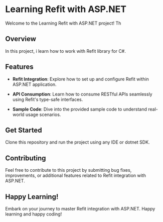 # Learning Refit with ASP.NET

Welcome to the Learning Refit with ASP.NET project! Th

## Overview

In this project, i learn how to work with Refit library for C#.

## Features

- **Refit Integration**: Explore how to set up and configure Refit within ASP.NET application.
  
- **API Consumption**: Learn how to consume RESTful APIs seamlessly using Refit's type-safe interfaces.
  
- **Sample Code**: Dive into the provided sample code to understand real-world usage scenarios.

## Get Started

Clone this repository and run the project using any IDE or dotnet SDK.

## Contributing

Feel free to contribute to this project by submitting bug fixes, improvements, or additional features related to Refit integration with ASP.NET.

## Happy Learning!

Embark on your journey to master Refit integration with ASP.NET. Happy learning and happy coding!
